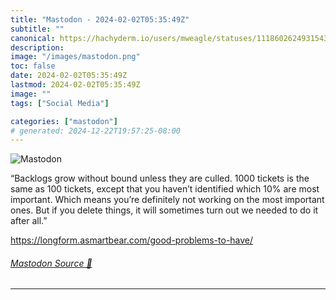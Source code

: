 ```yaml
---
title: "Mastodon - 2024-02-02T05:35:49Z"
subtitle: ""
canonical: https://hachyderm.io/users/mweagle/statuses/111860262493154389
description:
image: "/images/mastodon.png"
toc: false
date: 2024-02-02T05:35:49Z
lastmod: 2024-02-02T05:35:49Z
image: ""
tags: ["Social Media"]

categories: ["mastodon"]
# generated: 2024-12-22T19:57:25-08:00
---
```

![Mastodon](/images/mastodon.png)

<p>“Backlogs grow without bound unless they are culled. 1000 tickets is the same as 100 tickets, except that you haven’t identified which 10% are most important. Which means you’re definitely not working on the most important ones. But if you delete things, it will sometimes turn out we needed to do it after all.”</p><p><a href="https://longform.asmartbear.com/good-problems-to-have/" target="_blank" rel="nofollow noopener noreferrer" translate="no"><span class="invisible">https://</span><span class="ellipsis">longform.asmartbear.com/good-p</span><span class="invisible">roblems-to-have/</span></a></p>


###### [Mastodon Source 🐘](https://hachyderm.io/@mweagle/111860262493154389)

___
